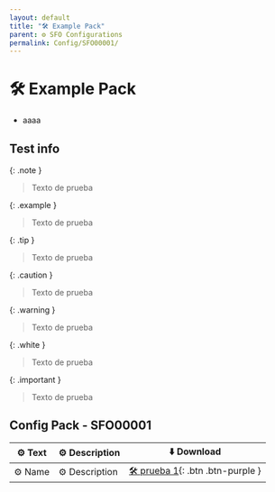 ```yaml
---
layout: default
title: "🛠️ Example Pack"
parent: ⚙️ SFO Configurations
permalink: Config/SFO00001/
---
```

# 🛠️ Example Pack

- aaaa
  
## Test info

{: .note }
> Texto de prueba

{: .example }
> Texto de prueba

{: .tip }
> Texto de prueba

{: .caution }
> Texto de prueba

{: .warning }
> Texto de prueba

{: .white }
> Texto de prueba

{: .important }
> Texto de prueba

## Config Pack - SFO00001

| ⚙️ Text | ⚙️ Description | ⬇️ Download |
|------|----------|:-------------:|
| ⚙️ Name | ⚙️ Description | [🛠️ prueba 1](00000001.zip){: .btn .btn-purple } | 
 


